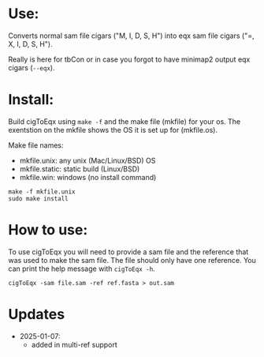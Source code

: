 # Use:

Converts normal sam file cigars ("M, I, D, S, H") into eqx
  sam file cigars ("=, X, I, D, S, H").

Really is here for tbCon or in case you forgot to have
  minimap2 output eqx cigars (`--eqx`).

# Install:

Build cigToEqx using `make -f` and the make file (mkfile)
  for your os. The exentstion on the mkfile shows the OS
  it is set up for (mkfile.os).

Make file names:
  - mkfile.unix: any unix (Mac/Linux/BSD) OS
  - mkfile.static: static build (Linux/BSD)
  - mkfile.win: windows (no install command)

```
make -f mkfile.unix
sudo make install
```

# How to use:

To use cigToEqx you will need to provide a sam file and
  the reference that was used to make the sam file. The
  file should only have one reference. You can print the
  help message with `cigToEqx -h`.

```
cigToEqx -sam file.sam -ref ref.fasta > out.sam
```

# Updates

- 2025-01-07:
  - added in multi-ref support
